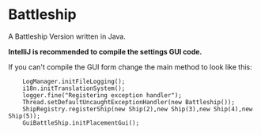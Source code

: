 # Battleship
A Battleship Version written in Java.

**IntelliJ is recommended to compile the settings GUI code.**

If you can't compile the GUI form change the main method to look like this:


        LogManager.initFileLogging();
        i18n.initTranslationSystem();
        logger.fine("Registering exception handler");
        Thread.setDefaultUncaughtExceptionHandler(new Battleship());
        ShipRegistry.registerShip(new Ship(2),new Ship(3),new Ship(4),new Ship(5));
        GuiBattleShip.initPlacementGui();